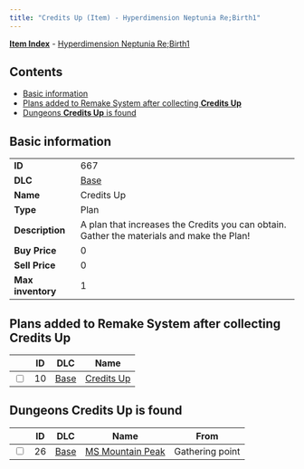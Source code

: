 ```yaml
---
title: "Credits Up (Item) - Hyperdimension Neptunia Re;Birth1"
---
```


[**Item Index**](/neptunia/rb1/item/index.html) - [Hyperdimension Neptunia Re;Birth1](/neptunia/rb1)

## Contents

- [Basic information](#basic-information)
- [Plans added to Remake System after collecting **Credits Up**](#plans-added-to-remake-system-after-collecting-credits-up)
- [Dungeons **Credits Up** is found](#dungeons-credits-up-is-found)

## Basic information

|   |   |
| -- | -- |
| **ID** | 667 |
| **DLC** | [Base](/neptunia/rb1/dlc/1-base.html) |
| **Name** | Credits Up |
| **Type** | Plan |
| **Description** | A plan that increases the Credits you can obtain. Gather the materials and make the Plan! |
| **Buy Price** | 0 |
| **Sell Price** | 0 |
| **Max inventory** | 1 |


## Plans added to Remake System after collecting **Credits Up**

|    | ID | DLC | Name |
| -- | -- | --- | ---- |
| <input type="checkbox" id="rb1-remake-1-10" class="trackbox" /> | 10 | [Base](/neptunia/rb1/dlc/1-base.html) | [Credits Up](/neptunia/rb1/remake/1-10-credits-up.html) |


## Dungeons **Credits Up** is found

|    | ID | DLC | Name | From |
| -- | -- | --- | ---- | ---- |
| <input type="checkbox" id="rb1-dungeon-1-26" class="trackbox" /> | 26 | [Base](/neptunia/rb1/dlc/1-base.html) | [MS Mountain Peak](/neptunia/rb1/dungeon/1-26-ms-mountain-peak.html) | Gathering point |
